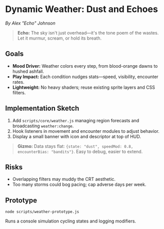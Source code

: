# Dynamic Weather: Dust and Echoes

*By Alex "Echo" Johnson*

> **Echo:** The sky isn't just overhead—it's the tone poem of the wastes. Let it murmur, scream, or hold its breath.

## Goals
- **Mood Driver:** Weather colors every step, from blood-orange dawns to hushed ashfall.
- **Play Impact:** Each condition nudges stats—speed, visibility, encounter rates.
- **Lightweight:** No heavy shaders; reuse existing sprite layers and CSS filters.

## Implementation Sketch
1. Add `scripts/core/weather.js` managing region forecasts and broadcasting `weather:change`.
2. Hook listeners in movement and encounter modules to adjust behavior.
3. Display a small banner with icon and descriptor at top of HUD.

> **Gizmo:** Data stays flat: `{state: "dust", speedMod: 0.8, encounterBias: "bandits"}`. Easy to debug, easier to extend.

## Risks
- Overlapping filters may muddy the CRT aesthetic.
- Too many storms could bog pacing; cap adverse days per week.

## Prototype
```
node scripts/weather-prototype.js
```
Runs a console simulation cycling states and logging modifiers.
